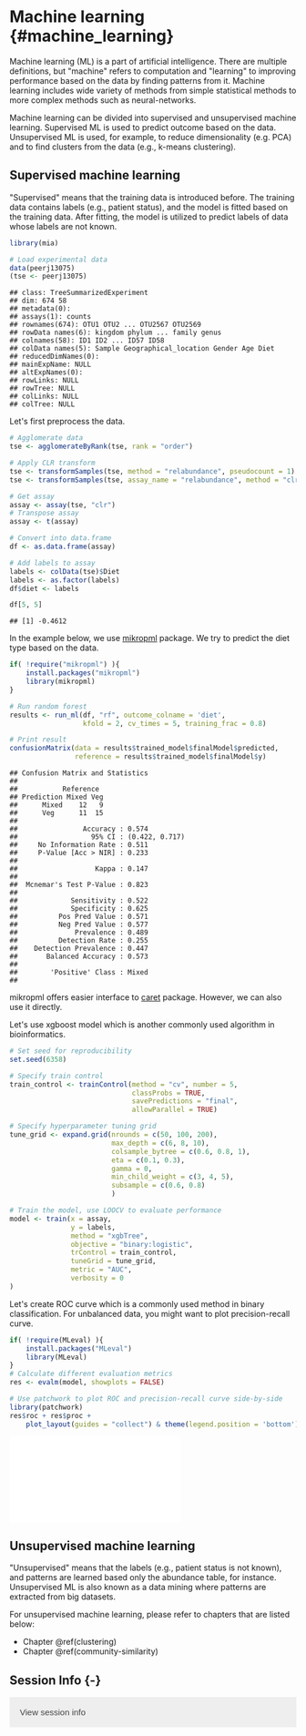 # Machine learning {#machine_learning}

<script>
document.addEventListener("click", function (event) {
    if (event.target.classList.contains("rebook-collapse")) {
        event.target.classList.toggle("active");
        var content = event.target.nextElementSibling;
        if (content.style.display === "block") {
            content.style.display = "none";
        } else {
            content.style.display = "block";
        }
    }
})
</script>

<style>
.rebook-collapse {
  background-color: #eee;
  color: #444;
  cursor: pointer;
  padding: 18px;
  width: 100%;
  border: none;
  text-align: left;
  outline: none;
  font-size: 15px;
}

.rebook-content {
  padding: 0 18px;
  display: none;
  overflow: hidden;
  background-color: #f1f1f1;
}
</style>

Machine learning (ML) is a part of artificial intelligence. There are multiple
definitions, but "machine" refers to computation and "learning" to improving 
performance based on the data by finding patterns from it. Machine learning
includes wide variety of methods from simple statistical methods to more 
complex methods such as neural-networks. 

Machine learning can be divided into supervised and unsupervised machine learning.
Supervised ML is used to predict outcome based on the data. Unsupervised ML is used, 
for example, to reduce dimensionality (e.g. PCA) and to find clusters from the 
data (e.g., k-means clustering). 


## Supervised machine learning

"Supervised" means that the training data is introduced before. The training data
contains labels (e.g., patient status), and the model is fitted based on the 
training data. After fitting, the model is utilized to predict labels of data whose 
labels are not known. 


```r
library(mia)

# Load experimental data
data(peerj13075)
(tse <- peerj13075)
```

```
## class: TreeSummarizedExperiment 
## dim: 674 58 
## metadata(0):
## assays(1): counts
## rownames(674): OTU1 OTU2 ... OTU2567 OTU2569
## rowData names(6): kingdom phylum ... family genus
## colnames(58): ID1 ID2 ... ID57 ID58
## colData names(5): Sample Geographical_location Gender Age Diet
## reducedDimNames(0):
## mainExpName: NULL
## altExpNames(0):
## rowLinks: NULL
## rowTree: NULL
## colLinks: NULL
## colTree: NULL
```

Let's first preprocess the data.


```r
# Agglomerate data
tse <- agglomerateByRank(tse, rank = "order")

# Apply CLR transform
tse <- transformSamples(tse, method = "relabundance", pseudocount = 1)
tse <- transformSamples(tse, assay_name = "relabundance", method = "clr")

# Get assay
assay <- assay(tse, "clr")
# Transpose assay
assay <- t(assay)

# Convert into data.frame
df <- as.data.frame(assay)

# Add labels to assay
labels <- colData(tse)$Diet
labels <- as.factor(labels)
df$diet <- labels 

df[5, 5]
```

```
## [1] -0.4612
```

In the example below, we use [mikropml](https://journals.asm.org/doi/10.1128/mBio.00434-20)
package. We try to predict the diet type based on the data.


```r
if( !require("mikropml") ){
    install.packages("mikropml")
    library(mikropml)
}

# Run random forest 
results <- run_ml(df, "rf", outcome_colname = 'diet', 
                  kfold = 2, cv_times = 5, training_frac = 0.8)

# Print result
confusionMatrix(data = results$trained_model$finalModel$predicted, 
                reference = results$trained_model$finalModel$y)
```

```
## Confusion Matrix and Statistics
## 
##           Reference
## Prediction Mixed Veg
##      Mixed    12   9
##      Veg      11  15
##                                         
##                Accuracy : 0.574         
##                  95% CI : (0.422, 0.717)
##     No Information Rate : 0.511         
##     P-Value [Acc > NIR] : 0.233         
##                                         
##                   Kappa : 0.147         
##                                         
##  Mcnemar's Test P-Value : 0.823         
##                                         
##             Sensitivity : 0.522         
##             Specificity : 0.625         
##          Pos Pred Value : 0.571         
##          Neg Pred Value : 0.577         
##              Prevalence : 0.489         
##          Detection Rate : 0.255         
##    Detection Prevalence : 0.447         
##       Balanced Accuracy : 0.573         
##                                         
##        'Positive' Class : Mixed         
## 
```

mikropml offers easier interface to [caret](https://cran.r-project.org/web/packages/caret/index.html) 
package. However, we can also use it directly.

Let's use xgboost model which is another commonly used algorithm in bioinformatics.


```r
# Set seed for reproducibility
set.seed(6358)

# Specify train control
train_control <- trainControl(method = "cv", number = 5,
                              classProbs = TRUE, 
                              savePredictions = "final",
                              allowParallel = TRUE)

# Specify hyperparameter tuning grid
tune_grid <- expand.grid(nrounds = c(50, 100, 200),
                         max_depth = c(6, 8, 10),
                         colsample_bytree = c(0.6, 0.8, 1),
                         eta = c(0.1, 0.3),
                         gamma = 0,
                         min_child_weight = c(3, 4, 5),
                         subsample = c(0.6, 0.8)
                         )

# Train the model, use LOOCV to evaluate performance
model <- train(x = assay, 
               y = labels, 
               method = "xgbTree",
               objective = "binary:logistic",
               trControl = train_control,
               tuneGrid = tune_grid,
               metric = "AUC",
               verbosity = 0
)
```

Let's create ROC curve which is a commonly used method in binary classification.
For unbalanced data, you might want to plot precision-recall curve. 


```r
if( !require(MLeval) ){
    install.packages("MLeval")
    library(MLeval)
}
# Calculate different evaluation metrics
res <- evalm(model, showplots = FALSE)

# Use patchwork to plot ROC and precision-recall curve side-by-side
library(patchwork)
res$roc + res$proc + 
    plot_layout(guides = "collect") & theme(legend.position = 'bottom')
```

![](40_machine_learning_files/figure-latex/super5-1.pdf)<!-- --> 

## Unsupervised machine learning

"Unsupervised" means that the labels (e.g., patient status is not known), 
and patterns are learned based only the abundance table, for instance. 
Unsupervised ML is also known as a data mining where patterns are extracted 
from big datasets. 

For unsupervised machine learning, please refer to chapters that are listed below:

- Chapter \@ref(clustering)
- Chapter \@ref(community-similarity) 

## Session Info {-}

<button class="rebook-collapse">View session info</button>
<div class="rebook-content">
```
R version 4.2.1 (2022-06-23)
Platform: x86_64-pc-linux-gnu (64-bit)
Running under: Ubuntu 20.04.4 LTS

Matrix products: default
BLAS:   /usr/lib/x86_64-linux-gnu/openblas-pthread/libblas.so.3
LAPACK: /usr/lib/x86_64-linux-gnu/openblas-pthread/liblapack.so.3

locale:
 [1] LC_CTYPE=en_US.UTF-8       LC_NUMERIC=C              
 [3] LC_TIME=en_US.UTF-8        LC_COLLATE=en_US.UTF-8    
 [5] LC_MONETARY=en_US.UTF-8    LC_MESSAGES=en_US.UTF-8   
 [7] LC_PAPER=en_US.UTF-8       LC_NAME=C                 
 [9] LC_ADDRESS=C               LC_TELEPHONE=C            
[11] LC_MEASUREMENT=en_US.UTF-8 LC_IDENTIFICATION=C       

attached base packages:
[1] stats4    stats     graphics  grDevices utils     datasets  methods  
[8] base     

other attached packages:
 [1] patchwork_1.1.2                MLeval_0.3                    
 [3] caret_6.0-93                   lattice_0.20-45               
 [5] ggplot2_3.4.0                  mikropml_1.4.0                
 [7] mia_1.5.17                     MultiAssayExperiment_1.24.0   
 [9] TreeSummarizedExperiment_2.1.4 Biostrings_2.66.0             
[11] XVector_0.38.0                 SingleCellExperiment_1.20.0   
[13] SummarizedExperiment_1.28.0    Biobase_2.58.0                
[15] GenomicRanges_1.50.1           GenomeInfoDb_1.34.3           
[17] IRanges_2.32.0                 S4Vectors_0.36.0              
[19] BiocGenerics_0.44.0            MatrixGenerics_1.10.0         
[21] matrixStats_0.63.0-9003        BiocStyle_2.24.0              
[23] rebook_1.6.0                  

loaded via a namespace (and not attached):
  [1] plyr_1.8.8                  lazyeval_0.2.2             
  [3] splines_4.2.1               BiocParallel_1.32.1        
  [5] listenv_0.8.0               scater_1.26.1              
  [7] digest_0.6.30               foreach_1.5.2              
  [9] yulab.utils_0.0.5           htmltools_0.5.3            
 [11] viridis_0.6.2               fansi_1.0.3                
 [13] magrittr_2.0.3              memoise_2.0.1              
 [15] MLmetrics_1.1.1             ScaledMatrix_1.6.0         
 [17] cluster_2.1.4               ROCR_1.0-11                
 [19] DECIPHER_2.26.0             recipes_1.0.3              
 [21] globals_0.16.1              gower_1.0.0                
 [23] hardhat_1.2.0               timechange_0.1.1           
 [25] colorspace_2.0-3            blob_1.2.3                 
 [27] ggrepel_0.9.2               xfun_0.35                  
 [29] dplyr_1.0.10                crayon_1.5.2               
 [31] RCurl_1.98-1.9              jsonlite_1.8.3             
 [33] graph_1.74.0                survival_3.4-0             
 [35] iterators_1.0.14            ape_5.6-2                  
 [37] glue_1.6.2                  gtable_0.3.1               
 [39] ipred_0.9-13                zlibbioc_1.44.0            
 [41] DelayedArray_0.24.0         kernlab_0.9-31             
 [43] BiocSingular_1.14.0         shape_1.4.6                
 [45] future.apply_1.10.0         scales_1.2.1               
 [47] DBI_1.1.3                   Rcpp_1.0.9                 
 [49] viridisLite_0.4.1           decontam_1.18.0            
 [51] tidytree_0.4.1              proxy_0.4-27               
 [53] bit_4.0.5                   rsvd_1.0.5                 
 [55] lava_1.7.0                  prodlim_2019.11.13         
 [57] glmnet_4.1-4                dir.expiry_1.4.0           
 [59] farver_2.1.1                pkgconfig_2.0.3            
 [61] XML_3.99-0.12               scuttle_1.8.0              
 [63] nnet_7.3-18                 CodeDepends_0.6.5          
 [65] utf8_1.2.2                  labeling_0.4.2             
 [67] tidyselect_1.2.0            rlang_1.0.6                
 [69] reshape2_1.4.4              munsell_0.5.0              
 [71] tools_4.2.1                 cachem_1.0.6               
 [73] xgboost_1.6.0.1             cli_3.4.1                  
 [75] DirichletMultinomial_1.40.0 generics_0.1.3             
 [77] RSQLite_2.2.19              evaluate_0.18              
 [79] stringr_1.4.1               fastmap_1.1.0              
 [81] yaml_2.3.6                  ModelMetrics_1.2.2.2       
 [83] knitr_1.41                  bit64_4.0.5                
 [85] randomForest_4.7-1.1        purrr_0.3.5                
 [87] future_1.29.0               nlme_3.1-160               
 [89] sparseMatrixStats_1.10.0    compiler_4.2.1             
 [91] beeswarm_0.4.0              filelock_1.0.2             
 [93] e1071_1.7-12                treeio_1.22.0              
 [95] tibble_3.1.8                stringi_1.7.8              
 [97] highr_0.9                   Matrix_1.5-3               
 [99] vegan_2.6-4                 permute_0.9-7              
[101] vctrs_0.5.1                 pillar_1.8.1               
[103] lifecycle_1.0.3             BiocManager_1.30.19        
[105] BiocNeighbors_1.16.0        data.table_1.14.6          
[107] bitops_1.0-7                irlba_2.3.5.1              
[109] R6_2.5.1                    bookdown_0.30              
[111] gridExtra_2.3               vipor_0.4.5                
[113] parallelly_1.32.1           codetools_0.2-18           
[115] MASS_7.3-58.1               assertthat_0.2.1           
[117] withr_2.5.0                 GenomeInfoDbData_1.2.9     
[119] mgcv_1.8-41                 parallel_4.2.1             
[121] grid_4.2.1                  rpart_4.1.19               
[123] beachmat_2.14.0             timeDate_4021.106          
[125] tidyr_1.2.1                 class_7.3-20               
[127] rmarkdown_2.18              DelayedMatrixStats_1.20.0  
[129] pROC_1.18.0                 lubridate_1.9.0            
[131] ggbeeswarm_0.6.0           
```
</div>

